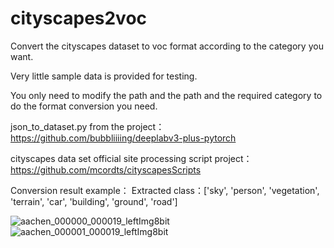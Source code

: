 # cityscapes2voc
Convert the cityscapes dataset to voc format according to the category you want.

Very little sample data is provided for testing.

You only need to modify the path and the path and the required category to do the format conversion you need.

json_to_dataset.py from the project：https://github.com/bubbliiiing/deeplabv3-plus-pytorch

cityscapes data set official site processing script project：https://github.com/mcordts/cityscapesScripts

Conversion result example：
Extracted class：['sky', 'person', 'vegetation', 'terrain', 'car', 'building', 'ground', 'road']

![aachen_000000_000019_leftImg8bit](https://github.com/Tytiantian/cityscapes2voc/assets/90540876/c604e397-916a-49e2-9845-f38f72b08a42)
![aachen_000001_000019_leftImg8bit](https://github.com/Tytiantian/cityscapes2voc/assets/90540876/e06df14a-faaa-4a29-8502-780e1dc2ed5f)

